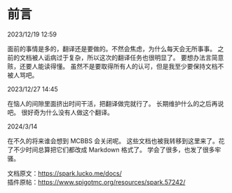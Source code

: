 # 前言

2023/12/19 12:59

面前的事情是多的，翻译还是要做的。不然会焦虑，为什么每天会无所事事。
之前的文档被人诟病过于复杂，所以这次的翻译任务也很明显了。
要想办法言简意赅，还要人能读得懂。
虽然不是要取得所有人的认可，但是我至少要保持文档不被人骂吧。

2023/12/27 14:45

在恼人的间隙里面挤出时间干活，把翻译做完就行了。
长期维护什么的之后再说吧。
很好奇为什么没有人做这个翻译。

2024/3/14

在不久的将来谁会想到 MCBBS 会关闭呢。
这些文档也被我转移到这里来了。花了不少时间总算把它们都改成 Markdown 格式了。
学会了很多，也发了很多牢骚。

文档原文：https://spark.lucko.me/docs/    
插件原帖：https://www.spigotmc.org/resources/spark.57242/